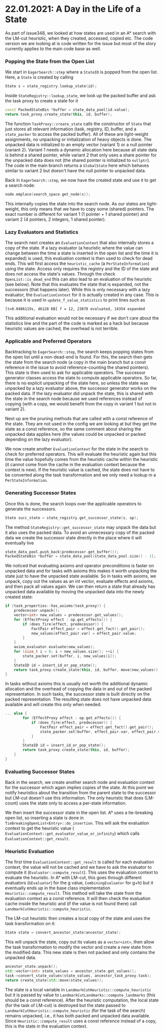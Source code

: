 # 22.01.2021: A Day in the Life of a State

As part of issue348, we looked at how states are used in an A* search
with the LM-cut heuristic, when they created, accessed, copied etc. The
code version we are looking at is code written for the issue but most of
the story currently applies to the main code base as well.

### Popping the State from the Open List

We start in `EagerSearch::step` where a `StateID` is popped from the open list.
Here, a `State` is created by calling

```c++
State s = state_registry.lookup_state(id);
```

Inside `StateRegistry::lookup_state`, we look up the packed buffer and ask the
task proxy to create a state for it

```c++
const PackedStateBin *buffer = state_data_pool[id.value];
return task_proxy.create_state(this, id, buffer);
```

The function `TaskProxy::create_state` calls the constructor of `State` that
just stores all relevant information (task, registry, ID, buffer, and
a `state_packer` to access the packed buffer). All of these are light-weight
assignments, no unpacking or initialization of heavy objects is done. The
unpacked data is initialized to an empty vector (variant 1) or a null pointer
(variant 2). Variant 1 needs a dynamic allocation here because all state data
is behind a shared pointer, while variant 2 that only uses a share pointer for
the unpacked data does not (the shared pointer is initialized to
`nullptr`). The code in the main branch returns a `GlobalState` here which
behaves similar to variant 2 but doesn't have the null pointer to unpacked
data.

Back in `EagerSearch::step`, we now have the created state and use it to get
a search node:

```c++
node.emplace(search_space.get_node(s));
```

This internally copies the state into the search node. As our states are
light-weight, this only means that we have to copy some (shared)
pointers. The exact number is different for variant 1 (1 pointer + 1
shared pointer) and variant 2 (4 pointers, 2 integers, 1 shared
pointer).

### Lazy Evaluators and Statistics

The search next creates an `EvaluationContext`
that also internally stores a copy of the state. If a lazy evaluator (a
heuristic where the value can change between the time a state is
inserted in the open list and the time it is expanded) is used, this
evaluation context is then used to check for dead ends. This will first
access the `heuristic_cache` (a `PerStateInformation`) using the state. Access
only requires the registry and the ID of the state and does not access the
state's values. Through the check `OpenList::is_dead_end`
this can also lead to an evaluation of the heuristic (see below). Note
that this evaluates the state that is expanded, not the successors (that
happens later). While this is only necessary with a lazy evaluator, the
`EvaluationContext` for it is actually created in any case. This is because
it is used in `update_f_value_statistics` to print lines such as

    [t=0.0486119s, 46128 KB] f = 12, 23878 evaluated, 14354 expanded

This additional evaluation would not be necessary if we don't care
about the statistics line and the part of the code is marked as a hack
but because heuristic values are cached, the overhead is not terrible.

### Applicable and Preferred Operators

Backtracking to `EagerSearch::step`, the search keeps popping states from the
open list until a non-dead-end is found. For this, the search then gets the
state from the search node (a copy in the main branch but a const reference in
the issue to avoid reference-counting the shared pointers). This state is then
used to ask for applicable operators. The successor generator classes access
the state to compute applicable operators. So far, there is no explicit
unpacking of the state here, so unless the state was unpacked by a lazy
evaluator above, the successor generator works on the packed data. If the lazy
evaluator did unpack the state, this is shared with the state in the search
node because we used references instead of copying (with a copy, we would
benefit from the copy in variant 1 but not in variant 2).

Next up are the pruning methods that are called with a const reference
of the state. They are not used in the config we are looking at but they
get the state as a const reference, so the same comment about sharing
the unpacked data applies here (the values could be unpacked or packed
depending on the lazy evaluator).

We now create another `EvaluationContext` for the state in the search to check
for preferred operators. This will evaluate the heuristic again but this time
the value hopefully comes from the heuristic cache within the heuristic (it
cannot come from the cache in the evaluation context because the context is
new). If the heuristic value is cached, the state does not have to be converted
along the task transformation and we only need a lookup in
a `PerStateInformation`.

### Generating Successor States

Once this is done, the search loops over the applicable operators to
generate the successors.

```c++
State succ_state = state_registry.get_successor_state(s, op);
```

The method `StateRegistry::get_successor_state` may unpack the data but it also
uses the packed data. To avoid an unnecessary copy of the packed data we create
the successor state directly in the place where it will eventually live

```c++
state_data_pool.push_back(predecessor.get_buffer());
PackedStateBin *buffer = state_data_pool[state_data_pool.size() - 1];
```

We noticed that evaluating axioms and operator preconditions is faster
on unpacked data and for tasks with axioms this makes it worth unpacking
the state just to have the unpacked state available. So in tasks with
axioms, we unpack, copy out the values as an int vector, evaluate
effects and axioms, and then pack all values again. We can then return a
state that already has unpacked data available by moving the unpacked
data into the newly created state:

```c++
if (task_properties::has_axioms(task_proxy)) {
    predecessor.unpack();
    vector<int> new_values = predecessor.get_values();
    for (EffectProxy effect : op.get_effects()) {
        if (does_fire(effect, predecessor)) {
            FactPair effect_pair = effect.get_fact().get_pair();
            new_values[effect_pair.var] = effect_pair.value;
        }
    }
    axiom_evaluator.evaluate(new_values);
    for (size_t i = 0; i < new_values.size(); ++i) {
        state_packer.set(buffer, i, new_values[i]);
    }
    StateID id = insert_id_or_pop_state();
    return task_proxy.create_state(this, id, buffer, move(new_values));
}
```

In tasks without axioms this is usually not worth the additional dynamic
allocation and the overhead of copying the data in and out of the packed
representation. In such tasks, the successor state is built directly on
the packed representation. The resulting state does not have unpacked
data available and will create this only when needed.

```c++
... else {
        for (EffectProxy effect : op.get_effects()) {
            if (does_fire(effect, predecessor)) {
                FactPair effect_pair = effect.get_fact().get_pair();
                state_packer.set(buffer, effect_pair.var, effect_pair.value);
            }
        }
        StateID id = insert_id_or_pop_state();
        return task_proxy.create_state(this, id, buffer);
    }
}
```

### Evaluating Successor States

Back in the search, we create another search node and evaluation context
for the successor which again implies copies of the state. At this point
we notify heuristics about the transition from the parent state to the
successor but LM-cut doesn't use this information. The only heuristic
that does (LM-count) uses the state only to access a per-state
information.

We then insert the successor state in the open list. A* uses a
tie-breaking open list, so inserting a state is done in
`TieBreakingOpenList<Entry>::do_insertion`. This will ask the evaluation
context to get the heuristic value
( `EvaluationContext::get_evaluator_value_or_infinity`) which calls
`EvaluationContext::get_result`.

### Heuristic Evaluation

The first time `EvaluationContext::get_result` is called for each evaluation
context, the value will not be cached and we have to ask the evaluator to
compute it (`Evaluator::compute_result`). This uses the evaluation context to
evaluate the heuristic. In A* with LM-cut, this goes through different
evaluators (`GEvaluator`) for the g value, `CombiningEvaluator` for g+h) but it
eventually ends up in the base class implementation
`Heuristic::compute_result`.  This method will take the state from the
evaluation context as a const reference. It will then check the evaluation
cache inside the heuristic and (if the value is not found there) call
`LandmarkCutHeuristic::compute_heuristic`.

The LM-cut heuristic then creates a local copy of the state and uses the
task transformation on it:

```c++
State state = convert_ancestor_state(ancestor_state);
```

This will unpack the state, copy out its values as a `vector<int>`, then allow
the task transformation to modify the vector and create a new state from the
modified data. This new state is then not packed and only contains the unpacked
data.

```c++
ancestor_state.unpack();
std::vector<int> state_values = ancestor_state.get_values();
task->convert_state_values(state_values, ancestor_task_proxy.task);
return create_state(std::move(state_values));
```

The state is a local variable in `LandmarkCutHeuristic::compute_heuristic` but
it is passed by value to `LandmarkCutLandmarks::compute_landmarks` (this should
be a const reference).  After the heuristic computation, the local state (for
the task of LM-cut) is destroyed but the state passed to
`LandmarkCutHeuristic::compute_heuristic` (for the task of the search) remains
unpacked, i.e., it has both packed and unpacked data available. Since
`Heuristic::compute_result` uses a const reference instead of a copy, this is
the state in the evaluation context.
